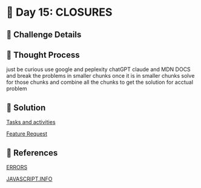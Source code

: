 # 🌟 Day 15: CLOSURES

## 📜 Challenge Details



## 📝 Thought Process

just be curious use google and peplexity chatGPT claude and MDN DOCS and break the problems in smaller chunks once it is in smaller chunks solve for those chunks and combine all the chunks to get the solution for acctual problem

## 🔎 Solution

[Tasks and activities](https://github.com/SURENDRA-BABU-VUNNAM/JavaScript-30-Day-challenge/tree/main/15_DAY_15_closures/01_tasks_and_activities)

[Feature Request](https://github.com/SURENDRA-BABU-VUNNAM/JavaScript-30-Day-challenge/tree/main/15_DAY_15_closures/02_feature_request)

## 🔗 References

[ERRORS](https://www.perplexity.ai/search/help-me-to-define-and-use-clas-XggyYlQlQ_2oriAk3aDbnQ)

[JAVASCRIPT.INFO](https://javascript.info/)